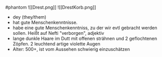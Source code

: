#phantom 
![[Drest.png]]
![[DrestKorb.png]]
- dey (they/them)
- hat gute Menschenkenntnisse. 
- habe eine gute Menschenkenntniss, zu der wir evtl gebracht werden sollen. Heißt auf Nefti "verborgen", adjektiv
- lange dunkle Haare im Dutt mit offenen strähnen und 2 geflochtenen Zöpfen. 2 leuchtend artige violette Augen
- Alter: 500+, ist vom Aussehen schwierig einzuschätzen